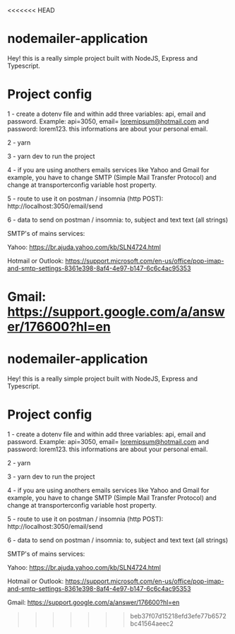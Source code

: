 <<<<<<< HEAD
# nodemailer-application

Hey! this is a really simple project built with NodeJS, Express and Typescript.

# Project config
1 - create a dotenv file and within add three variables: api, email and password. Example: api=3050, email= loremipsum@hotmail.com and password: lorem123.
  this informations are about your personal email.

2 - yarn

3 - yarn dev to run the project

4 - if you are using anothers emails services like Yahoo and Gmail for example, you have to change SMTP (Simple Mail Transfer Protocol) and change at transporterconfig variable
host property.

5 - route to use it on postman / insomnia (http POST): http://localhost:3050/email/send

6 -  data to send on postman / insomnia: to, subject and text text (all strings)

SMTP's of mains services:

Yahoo: https://br.ajuda.yahoo.com/kb/SLN4724.html

Hotmail or Outlook: https://support.microsoft.com/en-us/office/pop-imap-and-smtp-settings-8361e398-8af4-4e97-b147-6c6c4ac95353

Gmail: https://support.google.com/a/answer/176600?hl=en
=======
# nodemailer-application

Hey! this is a really simple project built with NodeJS, Express and Typescript.

# Project config
1 - create a dotenv file and within add three variables: api, email and password. Example: api=3050, email= loremipsum@hotmail.com and password: lorem123.
  this informations are about your personal email.

2 - yarn

3 - yarn dev to run the project

4 - if you are using anothers emails services like Yahoo and Gmail for example, you have to change SMTP (Simple Mail Transfer Protocol) and change at transporterconfig variable
host property.

5 - route to use it on postman / insomnia (http POST): http://localhost:3050/email/send

6 -  data to send on postman / insomnia: to, subject and text text (all strings)

SMTP's of mains services:

Yahoo: https://br.ajuda.yahoo.com/kb/SLN4724.html

Hotmail or Outlook: https://support.microsoft.com/en-us/office/pop-imap-and-smtp-settings-8361e398-8af4-4e97-b147-6c6c4ac95353

Gmail: https://support.google.com/a/answer/176600?hl=en
>>>>>>> beb37f07d15218efd3efe77b6572bc41564aeec2
